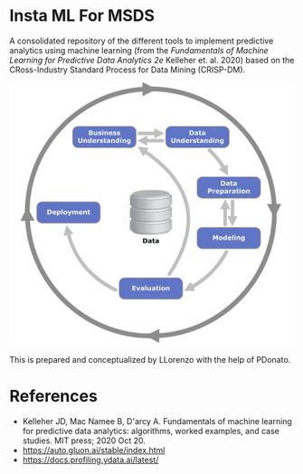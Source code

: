 # Insta ML For MSDS

A consolidated repository of the different tools to implement predictive analytics using machine learning (from the _Fundamentals of Machine Learning for Predictive Data Analytics 2e_ Kelleher et. al. 2020) based on the CRoss-Industry Standard Process for Data Mining (CRISP-DM).

<img src="./images/crisp-dm.png" alt="Crisp DM Flowchart" width="550"/>

This is prepared and conceptualized by LLorenzo with the help of PDonato.

# References

- Kelleher JD, Mac Namee B, D'arcy A. Fundamentals of machine learning for predictive data analytics: algorithms, worked examples, and case studies. MIT press; 2020 Oct 20.
- https://auto.gluon.ai/stable/index.html
- https://docs.profiling.ydata.ai/latest/

